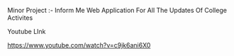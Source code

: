 Minor Project  :- Inform Me
Web Application For All The Updates Of College Activites

Youtube LInk 

https://www.youtube.com/watch?v=c9jk6ani6X0


